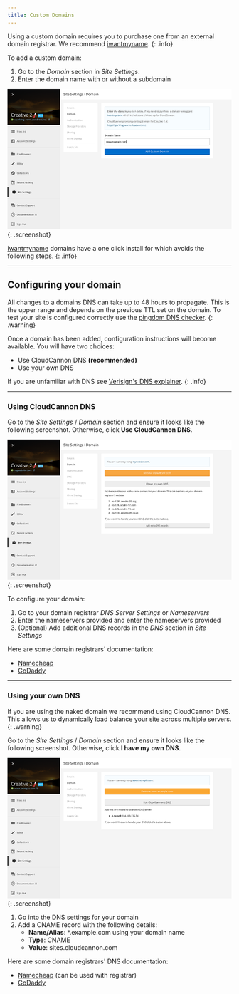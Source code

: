 ```yaml
---
title: Custom Domains
---
```


Using a custom domain requires you to purchase one from an external domain registrar. We recommend [iwantmyname](http://www.shareasale.com/r.cfm?B=210738&U=852853&M=25581&urllink=https://iwantmyname.com/services/developer/cloud-cannon-custom-domains).
{: .info}

To add a custom domain:

1. Go to the *Domain* section in *Site Settings*.
2. Enter the domain name with or without a subdomain

![Site settings domain tab with subdomain](/img/domains/example-entered.png){: .screenshot}


[iwantmyname](http://www.shareasale.com/r.cfm?B=210738&U=852853&M=25581&urllink=https://iwantmyname.com/services/developer/cloud-cannon-custom-domains) domains have a one click install for which avoids the following steps.
{: .info}

---

## Configuring your domain

All changes to a domains DNS can take up to 48 hours to propagate. This is the upper range and depends on the previous TTL set on the domain. To test your site is configured correctly use the [pingdom DNS checker](http://dnscheck.pingdom.com/).
{: .warning}

Once a domain has been added, configuration instructions will become available. You will have two choices:

* Use CloudCannon DNS **(recommended)**
* Use your own DNS

If you are unfamiliar with DNS see [Verisign's DNS explainer](http://www.verisigninc.com/en_US/domain-names/online/how-dns-works/index.xhtml).
{: .info}

---

### Using CloudCannon DNS

Go to the *Site Settings* / *Domain* section and ensure it looks like the following screenshot. Otherwise, click **Use CloudCannon DNS**.

![Site settings domain tab with own DNS](/img/domains/cloudcannon-dns.png){: .screenshot}

To configure your domain:

1. Go to your domain registrar *DNS Server Settings* or *Nameservers*
2. Enter the nameservers provided and enter the nameservers provided
3. (Optional) Add additional DNS records in the *DNS* section in *Site Settings*

Here are some domain registrars' documentation:

* [Namecheap](https://www.namecheap.com/support/knowledgebase/article.aspx/767/10/how-can-i-change-the-nameservers-for-my-domain)
* [GoDaddy](https://www.godaddy.com/help/setting-nameservers-for-your-domain-names-664)

---

### Using your own DNS

If you are using the naked domain we recommend using CloudCannon DNS. This allows us to dynamically load balance your site across multiple servers.
{: .warning}

Go to the *Site Settings* / *Domain* section and ensure it looks like the following screenshot. Otherwise, click **I have my own DNS**.

![Site settings domain tab with own DNS](/img/domains/own-dns.png){: .screenshot}

1. Go into the DNS settings for your domain
2. Add a CNAME record with the following details:
    - **Name/Alias**: *.example.com using your domain name
    - **Type**: CNAME
    - **Value**: sites.cloudcannon.com

Here are some domain registrars' DNS documentation:

* [Namecheap](https://www.namecheap.com/domains/freedns.aspx) (can be used with registrar)
* [GoDaddy](https://www.godaddy.com/help/managing-dns-for-your-domain-names-680)
